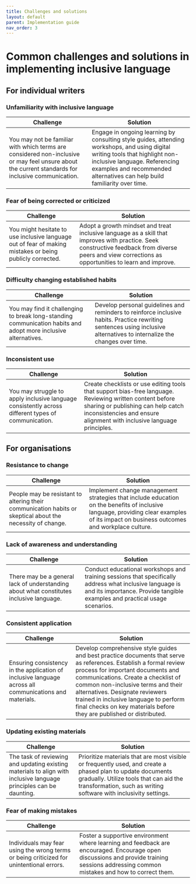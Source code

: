 ```yaml
---
title: Challenges and solutions
layout: default
parent: Implementation guide
nav_order: 3
---
```

# Common challenges and solutions in implementing inclusive language

## For individual writers

### Unfamiliarity with inclusive language

| Challenge | Solution |
|----------|----------|
| You may not be familiar with which terms are considered non-inclusive or may feel unsure about the current standards for inclusive communication. | Engage in ongoing learning by consulting style guides, attending workshops, and using digital writing tools that highlight non-inclusive language. Referencing examples and recommended alternatives can help build familiarity over time. |

### Fear of being corrected or criticized

| Challenge | Solution |
|----------|----------|
| You might hesitate to use inclusive language out of fear of making mistakes or being publicly corrected. | Adopt a growth mindset and treat inclusive language as a skill that improves with practice. Seek constructive feedback from diverse peers and view corrections as opportunities to learn and improve. |

### Difficulty changing established habits

| Challenge | Solution |
|----------|----------|
| You may find it challenging to break long-standing communication habits and adopt more inclusive alternatives. | Develop personal guidelines and reminders to reinforce inclusive habits. Practice rewriting sentences using inclusive alternatives to internalize the changes over time. |

### Inconsistent use

| Challenge | Solution |
|----------|----------|
| You may struggle to apply inclusive language consistently across different types of communication. | Create checklists or use editing tools that support bias-free language. Reviewing written content before sharing or publishing can help catch inconsistencies and ensure alignment with inclusive language principles. |

## For organisations

### Resistance to change

| Challenge | Solution |
|----------|----------|
| People may be resistant to altering their communication habits or skeptical about the necessity of change. | Implement change management strategies that include education on the benefits of inclusive language, providing clear examples of its impact on business outcomes and workplace culture. |

### Lack of awareness and understanding

| Challenge | Solution |
|----------|----------|
| There may be a general lack of understanding about what constitutes inclusive language. | Conduct educational workshops and training sessions that specifically address what inclusive language is and its importance. Provide tangible examples and practical usage scenarios. |

### Consistent application

| Challenge | Solution |
|----------|----------|
| Ensuring consistency in the application of inclusive language across all communications and materials. | Develop comprehensive style guides and best practice documents that serve as references. Establish a formal review process for important documents and communications. Create a checklist of common non-inclusive terms and their alternatives. Designate reviewers trained in inclusive language to perform final checks on key materials before they are published or distributed. |

### Updating existing materials

| Challenge | Solution |
|----------|----------|
| The task of reviewing and updating existing materials to align with inclusive language principles can be daunting. | Prioritize materials that are most visible or frequently used, and create a phased plan to update documents gradually. Utilize tools that can aid the transformation, such as writing software with inclusivity settings. |

### Fear of making mistakes

| Challenge | Solution |
|----------|----------|
| Individuals may fear using the wrong terms or being criticized for unintentional errors. | Foster a supportive environment where learning and feedback are encouraged. Encourage open discussions and provide training sessions addressing common mistakes and how to correct them. |



